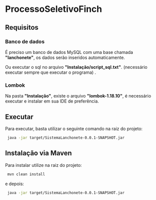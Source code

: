


# ProcessoSeletivoFinch

## Requisitos

### Banco de dados
É preciso um banco de dados MySQL com uma base chamada **"lanchonete"**, os dados serão inseridos automaticamente. 

Ou executar o sql no arquivo **"Instalação/script_sql.txt"**. (necessário executar sempre que executar o programa) .

### Lombok
Na pasta **"Instalação"**, existe o arquivo **"lombok-1.18.10"**, é necessário executar e instalar em sua IDE de preferência.

## Executar

Para executar, basta utilizar o seguinte comando na raiz do projeto:
```bash
 java -jar target/SistemaLanchonete-0.0.1-SNAPSHOT.jar
```

## Instalação via Maven

Para instalar utilize na raiz do projeto:
```bash
 mvn clean install
```
e depois:
```bash
 java -jar target/SistemaLanchonete-0.0.1-SNAPSHOT.jar
```

